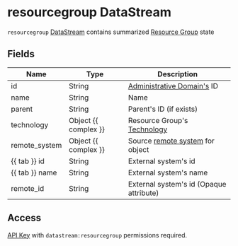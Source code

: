 # resourcegroup DataStream

`resourcegroup` [DataStream](index.md) contains summarized [Resource Group](../../../reference/concepts/resource-group/index.md)
state

## Fields

| Name           | Type                 | Description                                                        |
| -------------- | -------------------- | ------------------------------------------------------------------ |
| id             | String               | [Administrative Domain's](../../../reference/concepts/administrative-domain/index.md) ID |
| name           | String               | Name                                                               |
| parent         | String               | Parent's ID (if exists)                                            |
| technology     | Object {{ complex }} | Resource Group's [Technology](../../../reference/concepts/technology/index.md)           |
| remote_system  | Object {{ complex }} | Source [remote system](../../../reference/concepts/remote-system/index.md) for object    |
| {{ tab }} id   | String               | External system's id                                               |
| {{ tab }} name | String               | External system's name                                             |
| remote_id      | String               | External system's id (Opaque attribute)                            |

## Access

[API Key](../../../reference/concepts/apikey/index.md) with `datastream:resourcegroup` permissions
required.
